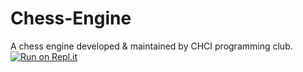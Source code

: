 # Chess-Engine
A chess engine developed &amp; maintained by CHCI programming club.
[![Run on Repl.it](https://repl.it/badge/github/Nomalah/Chess-Engine)](https://repl.it/github/Nomalah/Chess-Engine)